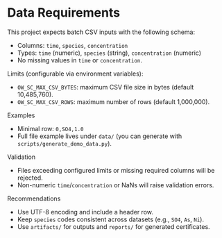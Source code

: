 # Data Requirements

This project expects batch CSV inputs with the following schema:

- Columns: `time`, `species`, `concentration`
- Types: `time` (numeric), `species` (string), `concentration` (numeric)
- No missing values in `time` or `concentration`.

Limits (configurable via environment variables):
- `OW_SC_MAX_CSV_BYTES`: maximum CSV file size in bytes (default 10,485,760).
- `OW_SC_MAX_CSV_ROWS`: maximum number of rows (default 1,000,000).

Examples
- Minimal row: `0,SO4,1.0`
- Full file example lives under `data/` (you can generate with `scripts/generate_demo_data.py`).

Validation
- Files exceeding configured limits or missing required columns will be rejected.
- Non-numeric `time`/`concentration` or NaNs will raise validation errors.

Recommendations
- Use UTF-8 encoding and include a header row.
- Keep `species` codes consistent across datasets (e.g., `SO4`, `As`, `Ni`).
- Use `artifacts/` for outputs and `reports/` for generated certificates.
